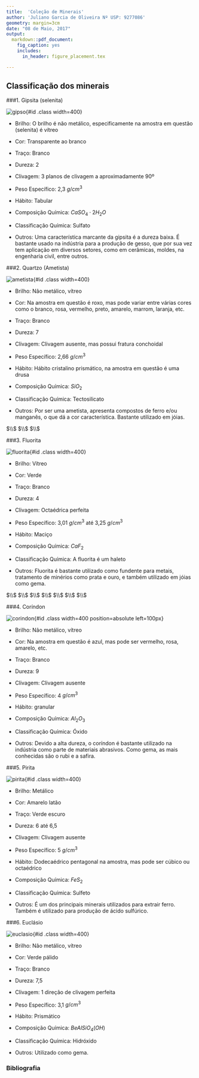 ```yaml
---
title:  'Coleção de Minerais'
author: 'Juliano Garcia de Oliveira Nº USP: 9277086'
geometry: margin=3cm
date: "08 de Maio, 2017"
output:
  markdown::pdf_document:
    fig_caption: yes        
    includes:  
      in_header: figure_placement.tex

---
```

## Classificação dos minerais
###1. Gipsita (selenita)

![gipso](gipsita.jpg){#id .class width=400}

- Brilho: O brilho é não metálico, especificamente na amostra em questão (selenita) é vítreo

- Cor: Transparente ao branco

- Traço: Branco

- Dureza: 2

- Clivagem: 3 planos de clivagem a aproximadamente 90º

- Peso Específico: 2,3 $g/cm^3$

- Hábito: Tabular

- Composição Química: $CaSO_4\cdot2 H_2 O$

- Classificação Química: Sulfato

- Outros: Uma característica marcante da gipsita é a dureza baixa. É bastante usado na indústria para a produção de gesso, que por sua vez tem aplicação em diversos setores, como em cerâmicas, moldes, na engenharia civil, entre outros.

###2. Quartzo (Ametista)

![ametista](ametista.jpg){#id .class width=400}

- Brilho: Não metálico, vítreo

- Cor: Na amostra em questão é roxo, mas pode variar entre várias cores como o branco, rosa, vermelho, preto, amarelo, marrom, laranja, etc.

- Traço: Branco

- Dureza: 7

- Clivagem: Clivagem ausente, mas possui fratura conchoidal

- Peso Específico: 2,66 $g/cm^3$

- Hábito: Hábito cristalino prismático, na amostra em questão é uma drusa

- Composição Química: $SiO_2$

- Classificação Química: Tectosilicato

- Outros: Por ser uma ametista, apresenta compostos de ferro e/ou manganês, o que dá a cor característica. Bastante utilizado em jóias.

$\\$
$\\$
$\\$

###3. Fluorita

![fluorita](fluorita.jpg){#id .class width=400}

- Brilho: Vítreo

- Cor: Verde

- Traço: Branco

- Dureza: 4

- Clivagem: Octaédrica perfeita

- Peso Específico: 3,01 $g/cm^3$ até 3,25 $g/cm^3$

- Hábito: Maciço

- Composição Química: $CaF_2$

- Classificação Química: A fluorita é um haleto

- Outros: Fluorita é bastante utilizado como fundente para metais, tratamento de minérios como prata e ouro, e também utilizado em jóias como gema.

$\\$
$\\$
$\\$
$\\$
$\\$
$\\$
$\\$

###4. Coríndon

![corindon](corindon.jpg){#id .class width=400 position=absolute left=100px}

- Brilho: Não metálico, vítreo

- Cor: Na amostra em questão é azul, mas pode ser vermelho, rosa, amarelo, etc.

- Traço: Branco

- Dureza: 9

- Clivagem: Clivagem ausente

- Peso Específico: 4 $g/cm^3$

- Hábito: granular

- Composição Química: $Al_2O_3$

- Classificação Química: Óxido

- Outros: Devido a alta dureza, o coríndon é bastante utilizado na indústria como parte de materiais abrasivos. Como gema, as mais conhecidas são o rubi e a safira.

###5. Pirita

![pirita](pirita.jpg){#id .class width=400}

- Brilho: Metálico

- Cor: Amarelo latão

- Traço: Verde escuro

- Dureza: 6 até 6,5

- Clivagem: Clivagem ausente

- Peso Específico: 5 $g/cm^3$

- Hábito: Dodecaédrico pentagonal na amostra, mas pode ser cúbico ou octaédrico

- Composição Química: $FeS_2$

- Classificação Química: Sulfeto

- Outros: É um dos principais minerais utilizados para extrair ferro. Também é utilizado para produção de ácido sulfúrico.

###6. Euclásio

![euclasio](euclasio.jpg){#id .class width=400}

- Brilho: Não metálico, vítreo

- Cor: Verde pálido

- Traço: Branco

- Dureza: 7,5

- Clivagem: 1 direção de clivagem perfeita

- Peso Específico: 3,1 $g/cm^3$

- Hábito: Prismático

- Composição Química: $BeAlSiO_4(OH)$

- Classificação Química: Hidróxido

- Outros: Utilizado como gema.

### Bibliografia
